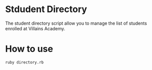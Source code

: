 # Stdudent Directory #
The student directory script allow you to manage the list of students enrolled at Villains Academy.

# How to use ##

```shell
ruby directory.rb
```

